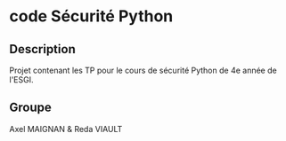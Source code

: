 # code Sécurité Python

## Description

Projet contenant les TP pour le cours de sécurité Python de 4e année de l'ESGI.

## Groupe

Axel MAIGNAN & Reda VIAULT


